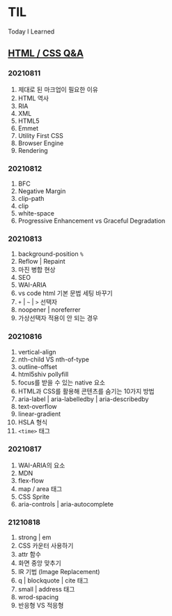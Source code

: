 # TIL
Today I Learned

## [HTML / CSS Q&A](https://near-earthworm-ccc.notion.site/1-2-HTML-CSS-Q-A-e0e4d5d2ccfe4f489bcc8b7c4043a7f2)

### 20210811
1. 제대로 된 마크업이 필요한 이유
1. HTML 역사
1. RIA
1. XML
1. HTML5
1. Emmet
1. Utility First CSS
1. Browser Engine
1. Rendering

### 20210812
1. BFC
1. Negative Margin
1. clip-path
1. clip
1. white-space
1. Progressive Enhancement vs Graceful Degradation

### 20210813
1. background-position `%`
1. Reflow | Repaint
1. 마진 병합 현상
1. SEO
1. WAI-ARIA
1. vs code html 기본 문법 세팅 바꾸기
1. `+` | `~` | `>` 선택자
1. noopener | noreferrer
1. 가상선택자 적용이 안 되는 경우

### 20210816
1. vertical-align
1. nth-child VS nth-of-type
1. outline-offset
1. html5shiv pollyfill
1. focus를 받을 수 있는 native 요소
1. HTML과 CSS를 활용해 콘텐츠를 숨기는 10가지 방법
1. aria-label | aria-labelledby | aria-describedby
1. text-overflow
1. linear-gradient
1. HSLA 형식
1. `<time>` 태그

### 20210817
1. WAI-ARIA의 요소
1. MDN
1. flex-flow
1. map / area 태그
1. CSS Sprite
1. aria-controls | aria-autocomplete

### 21210818
1. strong | em
1. CSS 카운터 사용하기
1. attr 함수
1. 화면 중앙 맞추기
1. IR 기법 (Image Replacement)
1. q | blockquote | cite 태그
1. small | address 태그
1. wrod-spacing
1. 반응형 VS 적응형